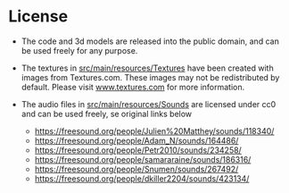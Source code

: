 
# License

- The code and 3d models are released into the public domain, and can be used freely for any purpose.


- The textures in [src/main/resources/Textures](src/main/resources/Textures) have been created with images from Textures.com. These images may not be redistributed by default. Please visit www.textures.com for more information.
 
- The audio files in  [src/main/resources/Sounds](src/main/resources/Sounds) are licensed under cc0 and can be used freely, se original links below
    
    - https://freesound.org/people/Julien%20Matthey/sounds/118340/
    - https://freesound.org/people/Adam_N/sounds/164486/
    - https://freesound.org/people/Petr2010/sounds/234258/
    - https://freesound.org/people/samararaine/sounds/186316/
    - https://freesound.org/people/Snumen/sounds/267492/
    - https://freesound.org/people/dkiller2204/sounds/423134/